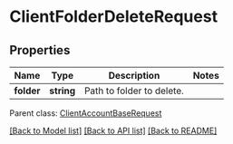 # ClientFolderDeleteRequest

## Properties
Name | Type | Description | Notes
------------ | ------------- | ------------- | -------------
**folder** | **string** | Path to folder to delete. | 

 Parent class: [ClientAccountBaseRequest](ClientAccountBaseRequest.md)

[[Back to Model list]](README.md#documentation-for-models) [[Back to API list]](README.md#documentation-for-api-endpoints) [[Back to README]](README.md)


